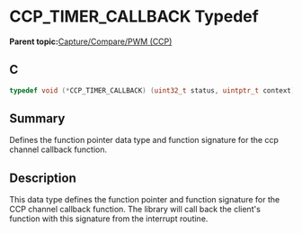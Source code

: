 # CCP\_TIMER\_CALLBACK Typedef

**Parent topic:**[Capture/Compare/PWM \(CCP\)](GUID-615BEA57-7216-4351-87D8-94C8B0BF6E7D.md)

## C

```c
typedef void (*CCP_TIMER_CALLBACK) (uint32_t status, uintptr_t context);

```

## Summary

Defines the function pointer data type and function signature for the ccp channel callback function.

## Description

This data type defines the function pointer and function signature for the<br />CCP channel callback function. The library will call back the client's<br />function with this signature from the interrupt routine.

